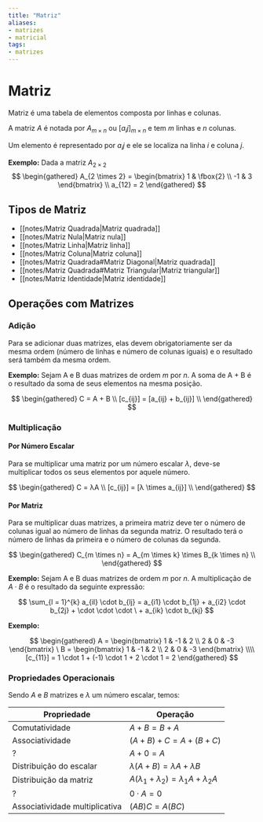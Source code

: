 ```yaml
---
title: "Matriz"
aliases:
- matrizes
- matricial
tags:
- matrizes
---
```

# Matriz

Matriz é uma tabela de elementos composta por linhas e colunas.

A matriz $A$ é notada por $A_{m \times n}$ ou $[a_ij]_{m \times n}$ e tem $m$ linhas e $n$ colunas.

Um elemento é representado por $a_ij$ e ele se localiza na linha $i$ e coluna $j$.

**Exemplo:** Dada a matriz $A_{2  \times 2}$
$$
\begin{gathered}
A_{2 \times 2} =
\begin{bmatrix}
	1 & \fbox{2} \\
	-1 & 3
\end{bmatrix} \\
a_{12} = 2
\end{gathered}
$$

## Tipos de Matriz

- [[notes/Matriz Quadrada|Matriz quadrada]]
- [[notes/Matriz Nula|Matriz nula]]
- [[notes/Matriz Linha|Matriz linha]]
- [[notes/Matriz Coluna|Matriz coluna]]
- [[notes/Matriz Quadrada#Matriz Diagonal|Matriz quadrada]]
- [[notes/Matriz Quadrada#Matriz Triangular|Matriz triangular]]
- [[notes/Matriz Identidade|Matriz identidade]]

## Operações com Matrizes

### Adição

Para se adicionar duas matrizes, elas devem obrigatoriamente ser da mesma ordem (número de linhas e número de colunas iguais) e o resultado será também da mesma ordem.

**Exemplo:**
Sejam A e B duas matrizes de ordem $m$ por $n$. A soma de A + B é o resultado da soma de seus elementos na mesma posição.

$$
\begin{gathered}
C = A + B \\
[c_{ij}] = [a_{ij} + b_{ij}] \\
\end{gathered}
$$

### Multiplicação

#### Por Número Escalar

Para se multiplicar uma matriz por um número escalar $λ$, deve-se multiplicar todos os seus elementos por aquele número.

$$
\begin{gathered}
C = λA \\
[c_{ij}] = [λ \times a_{ij}] \\
\end{gathered}
$$

#### Por Matriz

Para se multiplicar duas matrizes, a primeira matriz deve ter o número de colunas igual ao número de linhas da segunda matriz. O resultado terá o número de linhas da primeira e o número de colunas da segunda.

$$
\begin{gathered}
C_{m \times n} = A_{m \times k} \times B_{k \times n} \\
\end{gathered}
$$


**Exemplo:**
Sejam A e B duas matrizes de ordem $m$ por $n$. A multiplicação de $A \cdot B$ é o resultado da seguinte expressão:

$$
\sum_{l = 1}^{k} a_{il} \cdot b_{lj} = a_{i1} \cdot b_{1j} + a_{i2} \cdot b_{2j} + \cdot \cdot \cdot \ + a_{ik} \cdot b_{kj} 
$$

**Exemplo:**

$$
\begin{gathered}
A =
\begin{bmatrix}
	1 & -1 & 2 \\
	2 & 0 & -3
\end{bmatrix}
\
B =
\begin{bmatrix}
	1 & -1 & 2 \\
	2 & 0 & -3
\end{bmatrix} \\\\
[c_{11}] = 1 \cdot 1 + (-1) \cdot 1 + 2 \cdot 1 = 2
\end{gathered}
$$

### Propriedades Operacionais

Sendo $A$ e $B$ matrizes e $λ$ um número escalar, temos:

| Propriedade                    | Operação                  |
| ------------------------------ | ------------------------- |
| Comutatividade                 | $A + B = B + A$             |
| Associatividade                | $(A + B) + C = A + (B + C)$  |
| ?                              | $A + 0 = A$                |
| Distribuição do escalar        | $λ(A + B) = λA + λB$        |
| Distribuição da matriz         | $A(λ_1 + λ_2) = λ_1A + λ_2A$ |
| ?                              | $0 \cdot A = 0$            |
| Associatividade multiplicativa | $(AB)C = A(BC)$            |